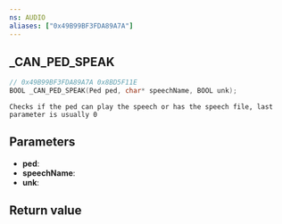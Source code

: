 ```yaml
---
ns: AUDIO
aliases: ["0x49B99BF3FDA89A7A"]
---
```

## _CAN_PED_SPEAK

```c
// 0x49B99BF3FDA89A7A 0x8BD5F11E
BOOL _CAN_PED_SPEAK(Ped ped, char* speechName, BOOL unk);
```

```
Checks if the ped can play the speech or has the speech file, last parameter is usually 0  
```

## Parameters
* **ped**: 
* **speechName**: 
* **unk**: 

## Return value
